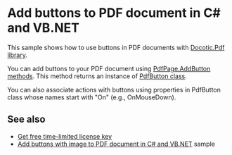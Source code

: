 # Add buttons to PDF document in C# and VB.NET
This sample shows how to use buttons in PDF documents with [Docotic.Pdf library](https://bitmiracle.com/pdf-library/).

You can add buttons to your PDF document using [PdfPage.AddButton methods](https://bitmiracle.com/pdf-library/api/pdfpage-addbutton).
This method returns an instance of [PdfButton class](https://bitmiracle.com/pdf-library/api/pdfbutton).

You can also associate actions with buttons using properties in PdfButton class whose names start with "On" (e.g., OnMouseDown).

## See also
* [Get free time-limited license key](https://bitmiracle.com/pdf-library/download-pdf-library.aspx)
* [Add buttons with image to PDF document in C# and VB.NET](/Samples/Forms%20and%20Annotations/ButtonImage) sample